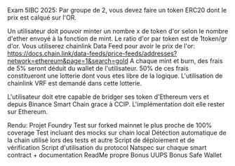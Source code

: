 Exam 5IBC 2025:
Par groupe de 2, vous devez faire un token ERC20 dont le prix est calqué sur l'OR.

Un utilisateur doit pouvoir minter un nombre x de token d'or selon le nombre d'ether envoyé à la fonction de mint.
Le ratio d'or par token est de 1token/gr d'or.
Vous utiliserez chainlink Data Feed pour avoir le prix de l'or:
https://docs.chain.link/data-feeds/price-feeds/addresses?network=ethereum&page=1&search=gold
A chaque mint et burn, des frais de 5% seront déduit du wallet de l'utilisateur. 50% de ces frais constitueront une lotterie dont vous etes libre de la logique. L'utilisation de chainlink VRF est demandé dans cette lotterie.

L'utilisateur doit etre capable de bridger ses token d'Ethereum vers et depuis Binance Smart Chain grace à CCIP.
L'implémentation doit elle rester sur Ethereum.

Rendu:
Projet Foundry
Test sur forked mainnet le plus proche de 100% coverage
Test incluant des mocks sur chain local
Détéction automatique de la chain utilisé lors des tests et autre
Script de déploiement et de vérification
Script d'utilisation du protocol
Natspec sur chaque smart contract + documentation
ReadMe propre
Bonus UUPS
Bonus Safe Wallet